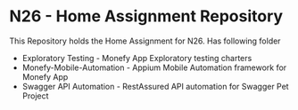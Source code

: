 # N26 - Home Assignment Repository

This Repository holds the Home Assignment for N26. Has following folder

- Exploratory Testing - Monefy App Exploratory testing charters
- Monefy-Mobile-Automation - Appium Mobile Automation framework for Monefy App
- Swagger API Automation -  RestAssured API automation for Swagger Pet Project
